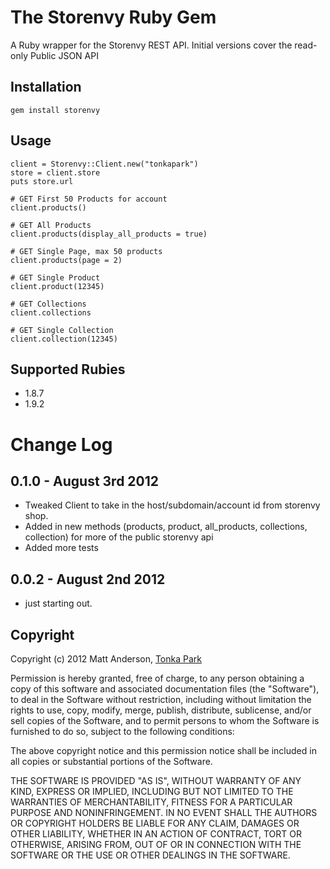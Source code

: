 The Storenvy Ruby Gem
====================
A Ruby wrapper for the Storenvy REST API. Initial versions cover the read-only Public JSON API


Installation
------------
    gem install storenvy
    

Usage
-------------

	client = Storenvy::Client.new("tonkapark")
	store = client.store
	puts store.url
	
	# GET First 50 Products for account
	client.products()
	
	# GET All Products
	client.products(display_all_products = true)
	
	# GET Single Page, max 50 products
	client.products(page = 2)	

	# GET Single Product
	client.product(12345)

	# GET Collections
	client.collections
	
	# GET Single Collection
	client.collection(12345)	


Supported Rubies
----------------
 * 1.8.7
 * 1.9.2


Change Log
==========

0.1.0 - August 3rd 2012
--------------
* Tweaked Client to take in the host/subdomain/account id from storenvy shop.
* Added in new methods (products, product, all_products, collections, collection) for more of the public storenvy api
* Added more tests


0.0.2 - August 2nd 2012
--------------
* just starting out.



Copyright
---------
Copyright (c) 2012 Matt Anderson, [Tonka Park](http://tonkapark.com)

Permission is hereby granted, free of charge, to any person obtaining a copy of this software and associated documentation files (the "Software"), to deal in the Software without restriction, including without limitation the rights to use, copy, modify, merge, publish, distribute, sublicense, and/or sell copies of the Software, and to permit persons to whom the Software is furnished to do so, subject to the following conditions:

The above copyright notice and this permission notice shall be included in all copies or substantial portions of the Software.

THE SOFTWARE IS PROVIDED "AS IS", WITHOUT WARRANTY OF ANY KIND, EXPRESS OR IMPLIED, INCLUDING BUT NOT LIMITED TO THE WARRANTIES OF MERCHANTABILITY, FITNESS FOR A PARTICULAR PURPOSE AND NONINFRINGEMENT. IN NO EVENT SHALL THE AUTHORS OR COPYRIGHT HOLDERS BE LIABLE FOR ANY CLAIM, DAMAGES OR OTHER LIABILITY, WHETHER IN AN ACTION OF CONTRACT, TORT OR OTHERWISE, ARISING FROM, OUT OF OR IN CONNECTION WITH THE SOFTWARE OR THE USE OR OTHER DEALINGS IN THE SOFTWARE.